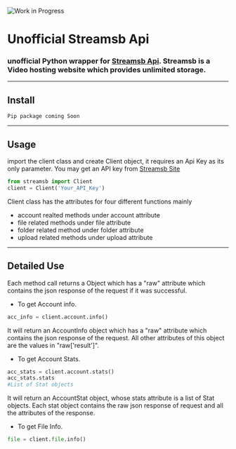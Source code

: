 ![Work in Progress](https://i.ibb.co/bHB3crc/banner.png)
# Unofficial Streamsb Api
### unofficial Python wrapper for [Streamsb Api](https://support.streamsb.com/docs). Streamsb is a Video hosting website which provides unlimited storage.
---
## Install
```
Pip package coming Soon
```

---
## Usage
import the client class and create Client object, it requires an Api Key as its only parameter.
You may get an API key from [Streamsb Site](https://streamsb.com/?op=my_account)
```python
from streamsb import Client
client = Client('Your_API_Key')
```
Client class has the attributes for four different functions mainly
- account realted methods under account attribute
- file related methods under file attribute
- folder related method under folder attribute
- upload related methods under upload attribute
---
## Detailed Use
Each method call returns a Object which has a "raw" attribute which contains the json response of the request if it was successful.
- To get Account info.
```python
acc_info = client.account.info()
```
It will return an AccountInfo object which has a "raw" attribute which contains the json response of the request.
All other attributes of this object are the values in "raw['result']".
- To get Account Stats.
```python
acc_stats = client.account.stats()
acc_stats.stats
#List of Stat objects
```
It will return an AccountStat object, whose stats attribute is a list of Stat objects.
Each stat object contains the raw json response of request and all the attributes of the response.
- To get File Info.
```python
file = client.file.info()
```

